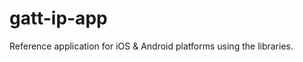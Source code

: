 gatt-ip-app
===========

Reference application for iOS &amp; Android platforms using the libraries.
